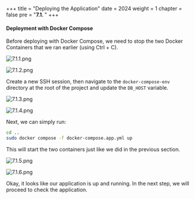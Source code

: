 +++
title = "Deploying the Application"
date = 2024
weight = 1
chapter = false
pre = "<b>7.1. </b>"
+++

#### Deployment with Docker Compose

Before deploying with Docker Compose, we need to stop the two Docker Containers that we ran earlier (using Ctrl + C).

![7.1.1.png](/images/7-docker-compose/7.1.1.png)

![7.1.2.png](/images/7-docker-compose/7.1.2.png)

Create a new SSH session, then navigate to the `docker-compose-env` directory at the root of the project and update the `DB_HOST` variable.

![7.1.3.png](/images/7-docker-compose/7.1.3.png)

![7.1.4.png](/images/7-docker-compose/7.1.4.png)

Next, we can simply run:

```bash
cd ..
sudo docker compose -f docker-compose.app.yml up
```

This will start the two containers just like we did in the previous section.

![7.1.5.png](/images/7-docker-compose/7.1.5.png)

![7.1.6.png](/images/7-docker-compose/7.1.6.png)

Okay, it looks like our application is up and running. In the next step, we will proceed to check the application.
